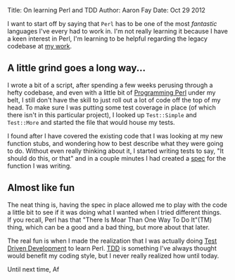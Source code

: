 Title: On learning Perl and TDD
Author: Aaron Fay
Date: Oct 29 2012

I want to start off by saying that `Perl` has to be one of the most _fantastic_
languages I've every had to work in.  I'm not really learning it because I have
a keen interest in Perl, I'm learning to be helpful regarding the legacy codebase
at [my work](http://strathcom.ca/).

## A little grind goes a long way...
I wrote a bit of a script, after spending a few weeks perusing through a hefty 
codebase, and even with a little bit of [Programming Perl][] under my belt, I 
still don't have the skill to just roll out a lot of code off the top of my head. To 
make sure I was putting some test coverage in place (of which there isn't in
this particular project), I looked up `Test::Simple` and `Test::More` and started
the file that would house my tests.

I found after I have covered the existing code that I was looking at my new 
function stubs, and wondering how to best describe what they were going to do. Without 
even really thinking about it, I started writing tests to say, "It should
do this, or that" and in a couple minutes I had created a [spec][] for the 
function I was writing. 

## Almost like fun
The neat thing is, having the spec in place allowed me to play with the code a
little bit to see if it was doing what I wanted when I tried different things.  
If you recall, Perl has that "There Is Moar Than One Way To Do It"(TM) thing, 
which can be a good and a bad thing, but more about that later.  

The real fun is when I made the realization that I was actually doing [Test Driven Development][] 
to learn Perl. [TDD][] is something I've always thought would benefit my coding
style, but I never really realized how until today.

Until next time,
Af


[Programming Perl]: http://shop.oreilly.com/product/9780596000271.do
[spec]: http://en.wikipedia.org/wiki/Behavior-driven_development
[Test Driven Development]: http://en.wikipedia.org/wiki/Test-driven_development
[TDD]: http://en.wikipedia.org/wiki/Test-driven_development

